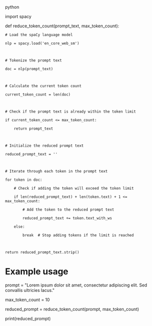 

python

import spacy

def reduce_token_count(prompt_text, max_token_count):

    # Load the spaCy language model

    nlp = spacy.load('en_core_web_sm')

    

    # Tokenize the prompt text

    doc = nlp(prompt_text)

    

    # Calculate the current token count

    current_token_count = len(doc)

    

    # Check if the prompt text is already within the token limit

    if current_token_count <= max_token_count:

        return prompt_text

    

    # Initialize the reduced prompt text

    reduced_prompt_text = ''

    

    # Iterate through each token in the prompt text

    for token in doc:

        # Check if adding the token will exceed the token limit

        if len(reduced_prompt_text) + len(token.text) + 1 <= max_token_count:

            # Add the token to the reduced prompt text

            reduced_prompt_text += token.text_with_ws

        else:

            break  # Stop adding tokens if the limit is reached

    

    return reduced_prompt_text.strip()

# Example usage

prompt = "Lorem ipsum dolor sit amet, consectetur adipiscing elit. Sed convallis ultricies lacus."

max_token_count = 10

reduced_prompt = reduce_token_count(prompt, max_token_count)

print(reduced_prompt)



